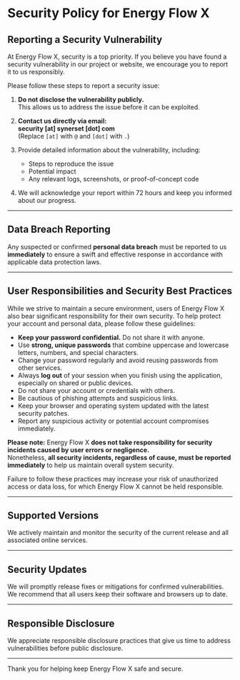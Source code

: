 # Security Policy for Energy Flow X

## Reporting a Security Vulnerability

At Energy Flow X, security is a top priority. If you believe you have found a security vulnerability in our project or website, we encourage you to report it to us responsibly.

Please follow these steps to report a security issue:

1. **Do not disclose the vulnerability publicly.**  
   This allows us to address the issue before it can be exploited.

2. **Contact us directly via email:**  
   **security [at] synerset [dot] com**  
   (Replace `[at]` with `@` and `[dot]` with `.`)

3. Provide detailed information about the vulnerability, including:
    - Steps to reproduce the issue
    - Potential impact
    - Any relevant logs, screenshots, or proof-of-concept code

4. We will acknowledge your report within 72 hours and keep you informed about our progress.

---

## Data Breach Reporting

Any suspected or confirmed **personal data breach** must be reported to us **immediately** to ensure a swift and effective response in accordance with applicable data protection laws.

---

## User Responsibilities and Security Best Practices

While we strive to maintain a secure environment, users of Energy Flow X also bear significant responsibility for their own security. To help protect your account and personal data, please follow these guidelines:

- **Keep your password confidential.** Do not share it with anyone.
- Use **strong, unique passwords** that combine uppercase and lowercase letters, numbers, and special characters.
- Change your password regularly and avoid reusing passwords from other services.
- Always **log out** of your session when you finish using the application, especially on shared or public devices.
- Do not share your account or credentials with others.
- Be cautious of phishing attempts and suspicious links.
- Keep your browser and operating system updated with the latest security patches.
- Report any suspicious activity or potential account compromises immediately.

**Please note:** Energy Flow X **does not take responsibility for security incidents caused by user errors or negligence.**  
Nonetheless, **all security incidents, regardless of cause, must be reported immediately** to help us maintain overall system security.

Failure to follow these practices may increase your risk of unauthorized access or data loss, for which Energy Flow X cannot be held responsible.

---

## Supported Versions

We actively maintain and monitor the security of the current release and all associated online services.

---

## Security Updates

We will promptly release fixes or mitigations for confirmed vulnerabilities. We recommend that all users keep their software and browsers up to date.

---

## Responsible Disclosure

We appreciate responsible disclosure practices that give us time to address vulnerabilities before public disclosure.

---

Thank you for helping keep Energy Flow X safe and secure.
